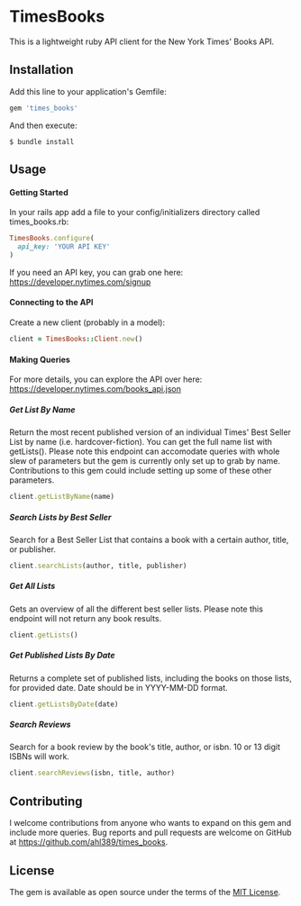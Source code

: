 # TimesBooks

This is a lightweight ruby API client for the New York Times' Books API.



## Installation

Add this line to your application's Gemfile:

```ruby
gem 'times_books'
```

And then execute:

    $ bundle install


## Usage

#### Getting Started
In your rails app add a file to your config/initializers directory called times_books.rb:

```ruby
TimesBooks.configure(
  api_key: 'YOUR API KEY'
)
```

If you need an API key, you can grab one here: https://developer.nytimes.com/signup

#### Connecting to the API

Create a new client (probably in a model):

```ruby
client = TimesBooks::Client.new()
```

#### Making Queries

For more details, you can explore the API over here: https://developer.nytimes.com/books_api.json

##### Get List By Name

Return the most recent published version of an individual Times' Best Seller List by name (i.e. hardcover-fiction).  You can get the full name list with getLists().  Please note this endpoint can accomodate queries with whole slew of parameters but the gem is currently only set up to grab by name. Contributions to this gem could include setting up some of these other parameters.

```ruby
client.getListByName(name)
```

##### Search Lists by Best Seller

Search for a Best Seller List that contains a book with a certain author, title, or publisher.

```ruby
client.searchLists(author, title, publisher)
```

##### Get All Lists

Gets an overview of all the different best seller lists.  Please note this endpoint will not return any book results.

```ruby
client.getLists()
```

##### Get Published Lists By Date

Returns a complete set of published lists, including the books on those lists, for provided date.  Date should be in YYYY-MM-DD format.


```ruby
client.getListsByDate(date)
```

##### Search Reviews

Search for a book review by the book's title, author, or isbn.  10 or 13 digit ISBNs will work.

```ruby
client.searchReviews(isbn, title, author)
```


## Contributing

I welcome contributions from anyone who wants to expand on this gem and include more queries.  Bug reports and pull requests are welcome on GitHub at https://github.com/ahl389/times_books.

## License

The gem is available as open source under the terms of the [MIT License](http://opensource.org/licenses/MIT).
